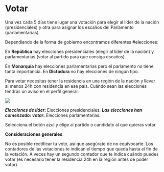 # Votar

Una vez cada 5 días tiene lugar una votación para elegir al líder de la nación (presidenciales) y otra para asignar los escaños del Parlamento (parlamentarias).

Dependiendo de la forma de gobierno encontramos diferentes #elecciones:

En **República** hay elecciones presidenciales (elegir al líder de la nación) y parlamentarias (votar al partido para que consiga escaños).

En **Monarquía** hay elecciones parlamentarias pero el parlamento no tiene tanta importancia. En **Dictadura** no hay elecciones de ningún tipo.

Para votar necesitas tener la residencia en una región de la nación y llevar al menos 24h con residencia en ese país. Cuándo sean las elecciones tendrás un aviso en el perfil general:

  

![](https://es.lambda-rr.es/wp-content/uploads/2018/10/Screenshot_2018-08-30-20-11-00-815_com.android.chrome.png)

_**Elecciones de líder**_**:** Elecciones presidenciales. _**Las elecciones han comenzado: votar**_**:** Elecciones parlamentarias.

Selecciona el botón azul y elige al partido o candidato al que quieras votar.

**Consideraciones generales**:

No es posible rectificar tu voto, así que asegúrate de no equivocarte. Los contadores de las votaciones te indican el tiempo que queda hasta el fin de la votación. A veces hay un segundo contador que te indica cuándo puedes votar (es necesario tener la residencia 24h en la región antes de poder votar).